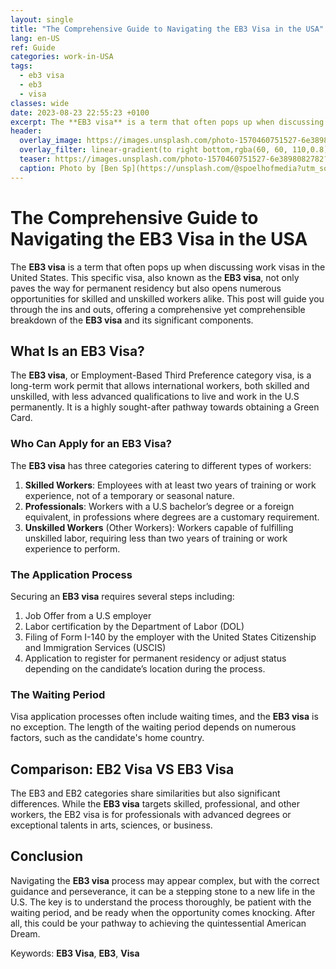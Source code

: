 ```yaml
---
layout: single
title: "The Comprehensive Guide to Navigating the EB3 Visa in the USA"
lang: en-US
ref: Guide
categories: work-in-USA
tags:
  - eb3 visa
  - eb3
  - visa
classes: wide
date: 2023-08-23 22:55:23 +0100
excerpt: The **EB3 visa** is a term that often pops up when discussing work visas in the United States.
header:
  overlay_image: https://images.unsplash.com/photo-1570460751527-6e3898082782?crop=entropy&cs=tinysrgb&fit=max&fm=jpg&ixid=M3w0Nzk0ODB8MHwxfHNlYXJjaHw1fHxlYjMlMjB2aXNhJTJDJTIwZWIzJTJDJTIwdmlzYXxlbnwwfDB8fHwxNjkyODI3NzI0fDA&ixlib=rb-4.0.3&q=80&w=1080
  overlay_filter: linear-gradient(to right bottom,rgba(60, 60, 110,0.8), rgba(178, 34, 52, 0.5))
  teaser: https://images.unsplash.com/photo-1570460751527-6e3898082782?crop=entropy&cs=tinysrgb&fit=max&fm=jpg&ixid=M3w0Nzk0ODB8MHwxfHNlYXJjaHw1fHxlYjMlMjB2aXNhJTJDJTIwZWIzJTJDJTIwdmlzYXxlbnwwfDB8fHwxNjkyODI3NzI0fDA&ixlib=rb-4.0.3&q=80&w=400
  caption: Photo by [Ben Sp](https://unsplash.com/@spoelhofmedia?utm_source=wenospeakamericano&utm_medium=referral) on [Unsplash](https://unsplash.com/?utm_source=wenospeakamericano&utm_medium=referral)
---
```


# The Comprehensive Guide to Navigating the EB3 Visa in the USA

The **EB3 visa** is a term that often pops up when discussing work visas in the United States. This specific visa, also known as the **EB3 visa**, not only paves the way for permanent residency but also opens numerous opportunities for skilled and unskilled workers alike. This post will guide you through the ins and outs, offering a comprehensive yet comprehensible breakdown of the **EB3 visa** and its significant components.

## What Is an EB3 Visa?

The **EB3 visa**, or Employment-Based Third Preference category visa, is a long-term work permit that allows international workers, both skilled and unskilled, with less advanced qualifications to live and work in the U.S permanently. It is a highly sought-after pathway towards obtaining a Green Card.

### Who Can Apply for an EB3 Visa?

The **EB3 visa** has three categories catering to different types of workers:

1. **Skilled Workers**: Employees with at least two years of training or work experience, not of a temporary or seasonal nature.
2. **Professionals**: Workers with a U.S bachelor’s degree or a foreign equivalent, in professions where degrees are a customary requirement.
3. **Unskilled Workers** (Other Workers): Workers capable of fulfilling unskilled labor, requiring less than two years of training or work experience to perform.

### The Application Process

Securing an **EB3 visa** requires several steps including:

1. Job Offer from a U.S employer
2. Labor certification by the Department of Labor (DOL)
3. Filing of Form I-140 by the employer with the United States Citizenship and Immigration Services (USCIS)
4. Application to register for permanent residency or adjust status depending on the candidate’s location during the process.

### The Waiting Period

Visa application processes often include waiting times, and the **EB3 visa** is no exception. The length of the waiting period depends on numerous factors, such as the candidate's home country.

## Comparison: EB2 Visa VS EB3 Visa

The EB3 and EB2 categories share similarities but also significant differences. While the **EB3 visa** targets skilled, professional, and other workers, the EB2 visa is for professionals with advanced degrees or exceptional talents in arts, sciences, or business.

## Conclusion

Navigating the **EB3 visa** process may appear complex, but with the correct guidance and perseverance, it can be a stepping stone to a new life in the U.S. The key is to understand the process thoroughly, be patient with the waiting period, and be ready when the opportunity comes knocking. After all, this could be your pathway to achieving the quintessential American Dream.

Keywords: **EB3 Visa**, **EB3**, **Visa**
